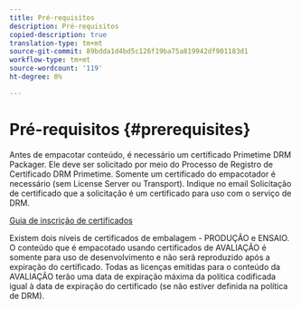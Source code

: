 ```yaml
---
title: Pré-requisitos
description: Pré-requisitos
copied-description: true
translation-type: tm+mt
source-git-commit: 89bdda1d4bd5c126f19ba75a819942df901183d1
workflow-type: tm+mt
source-wordcount: '119'
ht-degree: 0%

---
```



# Pré-requisitos {#prerequisites}

Antes de empacotar conteúdo, é necessário um certificado Primetime DRM Packager. Ele deve ser solicitado por meio do Processo de Registro de Certificado DRM Primetime. Somente um certificado do empacotador é necessário (sem License Server ou Transport). Indique no email Solicitação de certificado que a solicitação é um certificado para uso com o serviço de DRM.

[Guia de inscrição de certificados](../../digital-rights-management/certificate-enrollment-guide/about-certs.md)

Existem dois níveis de certificados de embalagem - PRODUÇÃO e ENSAIO. O conteúdo que é empacotado usando certificados de AVALIAÇÃO é somente para uso de desenvolvimento e não será reproduzido após a expiração do certificado. Todas as licenças emitidas para o conteúdo da AVALIAÇÃO terão uma data de expiração máxima da política codificada igual à data de expiração do certificado (se não estiver definida na política de DRM).
